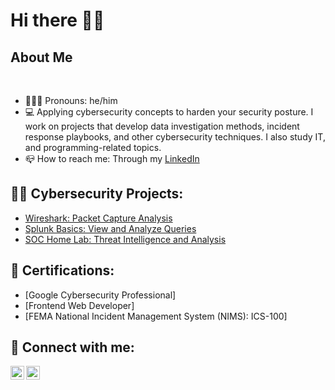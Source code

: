 <h1>Hi there 👋🏽 <br/><a href="https://www.linkedin.com/in/jeffluahiwa/"></a>

<h2>About Me</h2>
<br>
<div>
  <ul>
    <li> 👨🏽‍💻 Pronouns: he/him</li>
    <li> 💻 Applying cybersecurity concepts to harden your security posture. I work on projects that develop data investigation methods, incident response playbooks, and other cybersecurity techniques. I also study IT, and programming-related topics.</li>
    <li> 📪 How to reach me: Through my <a href="https://www.linkedin.com/in/jeffluahiwa/">LinkedIn</a></li>
  </ul>
</div>

<h2> 👨‍💻 Cybersecurity Projects:</h2>

- [Wireshark: Packet Capture Analysis](https://github.com/BakedPY/WiresharkPacketCapture)
- [Splunk Basics: View and Analyze Queries](https://github.com/BakedPY/SEIM-Splunk-Basics)
- [SOC Home Lab: Threat Intelligence and Analysis](https://github.com/BakedPY/SOC-HomeLab)
<h2> 📜 Certifications:</h2>
<ul>
  <li>[Google Cybersecurity Professional]</li>
  <li>[Frontend Web Developer]</li> 
  <li>[FEMA National Incident Management System (NIMS): ICS-100]</li>
</ul>

<h2> 🤳 Connect with me:</h2>

[<img align="left" alt="BakedPY | Twitter" width="22px" src="https://cdn.jsdelivr.net/npm/simple-icons@v3/icons/twitter.svg" />][twitter]
[<img align="left" alt="JeffLuahiwa | LinkedIn" width="22px" src="https://cdn.jsdelivr.net/npm/simple-icons@v3/icons/linkedin.svg" />][linkedin]

[twitter]: https://twitter.com/bakedpy
[linkedin]: https://linkedin.com/in/jeffluahiwa

<!--

Here are some ideas to get you started:

- 🔭 I’m currently working on ...
- 🌱 I’m currently learning ...
- 👯 I’m looking to collaborate on ...
- 🤔 I’m looking for help with ...
- 💬 Ask me about ...
- 📫 How to reach me: ...
- 😄 Pronouns: ...
- ⚡ Fun fact: ...
-->
